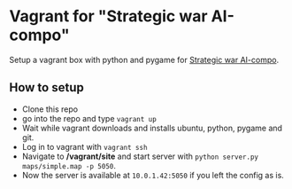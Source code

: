 # Vagrant for "Strategic war AI-compo"

Setup a vagrant box with python and pygame for [Strategic war AI-compo](https://github.com/etse/AI-compo-strategic-war).

## How to setup

* Clone this repo
* go into the repo and type ```vagrant up```
* Wait while vagrant downloads and installs ubuntu, python, pygame and git.
* Log in to vagrant with ```vagrant ssh```
* Navigate to **/vagrant/site** and start server with ```python server.py maps/simple.map -p 5050```.
* Now the server is available at ```10.0.1.42:5050``` if you left the config as is.
